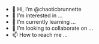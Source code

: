 - 👋 Hi, I’m @chaoticbrunnette
- 👀 I’m interested in ...
- 🌱 I’m currently learning ...
- 💞️ I’m looking to collaborate on ...
- 📫 How to reach me ...

<!---
chaoticbrunnette/chaoticbrunnette is a ✨ special ✨ repository because its `README.md` (this file) appears on your GitHub profile.
You can click the Preview link to take a look at your changes.
--->
